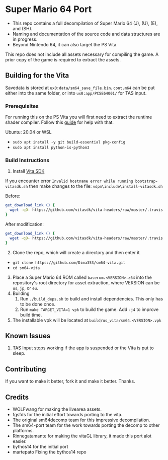 # Super Mario 64 Port

- This repo contains a full decompilation of Super Mario 64 (J), (U), (E), and (SH).
- Naming and documentation of the source code and data structures are in progress.
- Beyond Nintendo 64, it can also target the PS Vita.

This repo does not include all assets necessary for compiling the game.
A prior copy of the game is required to extract the assets.

## Building for the Vita
Savedata is stored at `ux0:data/sm64_save_file.bin`. `cont.m64` can be put either into the same folder, or into `ux0:app/PCSE64001/` for TAS input.

### Prerequisites
For running this on the PS Vita you will first need to extract the runtime shader compiler. Follow this [guide](https://samilops2.gitbook.io/vita-troubleshooting-guide/shader-compiler/extract-libshacccg.suprx) for help with that.

Ubuntu: 20.04 or WSL
- `sudo apt install -y git build-essential pkg-config`
- `sudo apt install python-is-python3`

### Build Instructions
1. Install [Vita SDK](https://vitasdk.org/)

If you encounter error ```Invalid hostname error while running bootstrap-vitasdk.sh``` then make changes to the file:
```vdpm\include\install-vitasdk.sh```

Before:
```bash
get_download_link () {
  wget -qO- https://github.com/vitasdk/vita-headers/raw/master/.travis.d/last_built_toolchain.py | python - $@
}
```
After modification:
```bash
get_download_link () {
  wget -qO- https://github.com/vitasdk/vita-headers/raw/master/.travis.d/last_built_toolchain.py | $(which python||which python3) - $@
}
```
2. Clone the repo, which will create a directory and then enter it

- `git clone https://github.com/Dima353/sm64-vita.git`
- `cd sm64-vita`

3. Place a Super Mario 64 ROM called ```baserom.<VERSION>.z64``` into the repository's root directory for asset extraction, 
where VERSION can be ```us```, ```jp```, or ```eu```.
4. Building
    1. Run `./build_deps.sh` to build and install dependencies. This only has to be done once.
    2. Run `make TARGET_VITA=1 vpk` to build the game. Add `-j4` to improve build time.
5. The installable vpk will be located at `build/us_vita/sm64.<VERSION>.vpk`

## Known Issues

1. TAS Input stops working if the app is suspended or the Vita is put to sleep.

## Contributing

If you want to make it better, fork it and make it better. Thanks. 

## Credits

* WOLFwang for making the livearea assets.
* fgsfds for the initial effort towards porting to the vita.
* The original sm64decomp team for this impressive decompilation.
* The sm64-port team for the work towards porting the decomp to other platforms.
* Rinnegatamante for making the vitaGL library, it made this port alot easier.
* bythos14 for the initial port
* martepato Fixing the bythos14 repo
